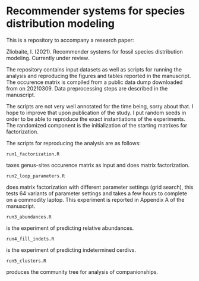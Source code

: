 # Recommender systems for species distribution modeling

This is a repository to accompany a research paper:

Zliobaite, I. (2021). Recommender systems for fossil species distribution modeling. Currently under review.

The repository contains input datasets as well as scripts for running the analysis and reproducing the figures and tables reported in the manuscript. The occurence matrix is compiled from a public data dump downloaded from on 20210309. Data preprocessing steps are described in the manuscript.

The scripts are not very well annotated for the time being, sorry about that. I hope to improve that upon publication of the study. I put random seeds in order to be able to reproduce the exact instantiations of the experiments. The randomized component is the initialization of the starting matrixes for factorization. 


The scripts for reproducing the analysis are as follows:

	run1_factorization.R	

taxes genus-sites occurence matrix as input and does matrix factorization.

	run2_loop_parameters.R
	
does matrix factorization with different parameter settings (grid search), this tests 64 variants of parameter settings and takes a few hours to complete on a commodity laptop. This experiment is reported in Appendix A of the manuscript.

	run3_abundances.R

is the experiment of predicting relative abundances.

	run4_fill_indets.R
	
is the experiment of predicting indetermined cerdivs.

	run5_clusters.R
	
produces the community tree for analysis of companionships.
